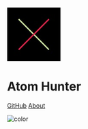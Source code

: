 ![logo](_media/LaserSword.jpg)

# Atom Hunter

[GitHub](https://github.com/chang42)
[About](/README.md)

<!-- 背景色 -->

![color](#f8f5d9)

